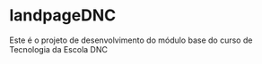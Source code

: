 # landpageDNC
Este é o projeto de desenvolvimento do módulo base do curso de Tecnologia da Escola DNC

